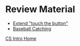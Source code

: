 # Review Material

* [Extend "touch the button"](/courses/csintro/review/touch-the-button)
* [Baseball Catching](/courses/csintro/review/baseball-catching)


[CS Intro Home](/courses/csintro)